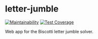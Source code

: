 # letter-jumble

[![Maintainability](https://api.codeclimate.com/v1/badges/a05537149d03251bc6a6/maintainability)](https://codeclimate.com/github/just3ws/letter-jumble/maintainability)
[![Test Coverage](https://api.codeclimate.com/v1/badges/a05537149d03251bc6a6/test_coverage)](https://codeclimate.com/github/just3ws/letter-jumble/test_coverage)

Web app for the Biscotti letter jumble solver.
